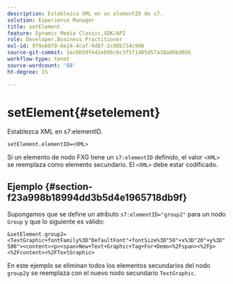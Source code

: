 ```yaml
---
description: Establezca XML en un elementID de s7.
solution: Experience Manager
title: setElement
feature: Dynamic Media Classic,SDK/API
role: Developer,Business Practitioner
exl-id: 979e6070-6e24-4caf-9d87-2c80b734c996
source-git-commit: 1ec8b59f442eb96c6c3f5f1405d57a38a86bd056
workflow-type: tm+mt
source-wordcount: '68'
ht-degree: 1%

---
```


# setElement{#setelement}

Establezca XML en s7:elementID.

`setElement.elementID=<XML>`

Si un elemento de nodo FXG tiene un `s7:elementID` definido, el valor `<XML>` se reemplaza como elemento secundario. El `<XML>` debe estar codificado.

## Ejemplo {#section-f23a998b18994dd3b5d4e1965718db9f}

Supongamos que se define un atributo `s7:elementID="group2"` para un nodo `Group` y que lo siguiente es válido:

`&setElement.group2=<TextGraphic+fontFamily%3D"DefaultFont"+fontSize%3D"50"+x%3D"20"+y%3D"500"><content><p><span>New+Text+Graphic+Tag+For+Demo<%2Fspan><%2Fp><%2Fcontent><%2FTextGraphic>`

En este ejemplo se eliminan todos los elementos secundarios del nodo `group2`y se reemplaza con el nuevo nodo secundario `TextGraphic`.
